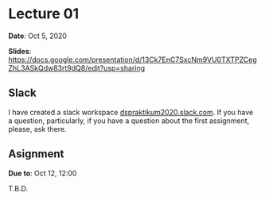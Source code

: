 # Lecture 01

**Date**: Oct 5, 2020

**Slides**: https://docs.google.com/presentation/d/13Ck7EnC7SxcNm9VU0TXTPZCegZhL3ASkQdw83rt9dQ8/edit?usp=sharing

## Slack

I have created a slack workspace [dspraktikum2020.slack.com](http://dspraktikum2020.slack.com/). If you have a question, particularly, if you have a question about the first assignment, please, ask there.

## Asignment

**Due to**: Oct 12, 12:00

T.B.D.
